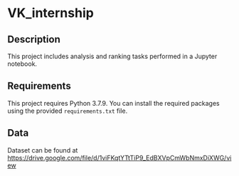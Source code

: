 # VK_internship

## Description

This project includes analysis and ranking tasks performed in a Jupyter notebook.

## Requirements

This project requires Python 3.7.9. You can install the required packages using the provided `requirements.txt` file.

## Data

Dataset can be found at https://drive.google.com/file/d/1viFKqtYTtTiP9_EdBXVpCmWbNmxDiXWG/view
